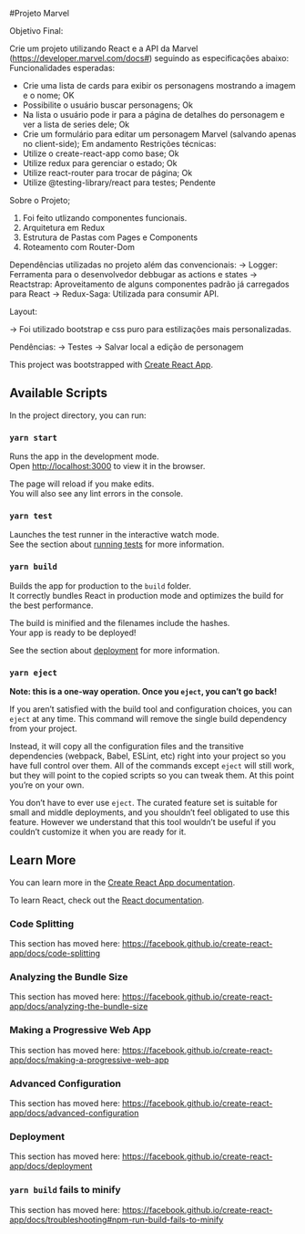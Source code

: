 #Projeto Marvel

Objetivo Final:

Crie um projeto utilizando React e a API da Marvel (https://developer.marvel.com/docs#) seguindo
as especificações abaixo:
Funcionalidades esperadas:

- Crie uma lista de cards para exibir os personagens mostrando a imagem e o nome; OK
- Possibilite o usuário buscar personagens; Ok
- Na lista o usuário pode ir para a página de detalhes do personagem e ver a lista de series dele; Ok
- Crie um formulário para editar um personagem Marvel (salvando apenas no client-side); Em andamento
  Restrições técnicas:
- Utilize o create-react-app como base; Ok
- Utilize redux para gerenciar o estado; Ok
- Utilize react-router para trocar de página; Ok
- Utilize @testing-library/react para testes; Pendente

Sobre o Projeto;

1. Foi feito utlizando componentes funcionais.
2. Arquitetura em Redux
3. Estrutura de Pastas com Pages e Components
4. Roteamento com Router-Dom

Dependências utilizadas no projeto além das convencionais:
-> Logger: Ferramenta para o desenvolvedor debbugar as actions e states
-> Reactstrap: Aproveitamento de alguns componentes padrão já carregados para React
-> Redux-Saga: Utilizada para consumir API.

Layout:

-> Foi utilizado bootstrap e css puro para estilizações mais personalizadas.

Pendências:
-> Testes
-> Salvar local a edição de personagem

This project was bootstrapped with [Create React App](https://github.com/facebook/create-react-app).

## Available Scripts

In the project directory, you can run:

### `yarn start`

Runs the app in the development mode.<br />
Open [http://localhost:3000](http://localhost:3000) to view it in the browser.

The page will reload if you make edits.<br />
You will also see any lint errors in the console.

### `yarn test`

Launches the test runner in the interactive watch mode.<br />
See the section about [running tests](https://facebook.github.io/create-react-app/docs/running-tests) for more information.

### `yarn build`

Builds the app for production to the `build` folder.<br />
It correctly bundles React in production mode and optimizes the build for the best performance.

The build is minified and the filenames include the hashes.<br />
Your app is ready to be deployed!

See the section about [deployment](https://facebook.github.io/create-react-app/docs/deployment) for more information.

### `yarn eject`

**Note: this is a one-way operation. Once you `eject`, you can’t go back!**

If you aren’t satisfied with the build tool and configuration choices, you can `eject` at any time. This command will remove the single build dependency from your project.

Instead, it will copy all the configuration files and the transitive dependencies (webpack, Babel, ESLint, etc) right into your project so you have full control over them. All of the commands except `eject` will still work, but they will point to the copied scripts so you can tweak them. At this point you’re on your own.

You don’t have to ever use `eject`. The curated feature set is suitable for small and middle deployments, and you shouldn’t feel obligated to use this feature. However we understand that this tool wouldn’t be useful if you couldn’t customize it when you are ready for it.

## Learn More

You can learn more in the [Create React App documentation](https://facebook.github.io/create-react-app/docs/getting-started).

To learn React, check out the [React documentation](https://reactjs.org/).

### Code Splitting

This section has moved here: https://facebook.github.io/create-react-app/docs/code-splitting

### Analyzing the Bundle Size

This section has moved here: https://facebook.github.io/create-react-app/docs/analyzing-the-bundle-size

### Making a Progressive Web App

This section has moved here: https://facebook.github.io/create-react-app/docs/making-a-progressive-web-app

### Advanced Configuration

This section has moved here: https://facebook.github.io/create-react-app/docs/advanced-configuration

### Deployment

This section has moved here: https://facebook.github.io/create-react-app/docs/deployment

### `yarn build` fails to minify

This section has moved here: https://facebook.github.io/create-react-app/docs/troubleshooting#npm-run-build-fails-to-minify
